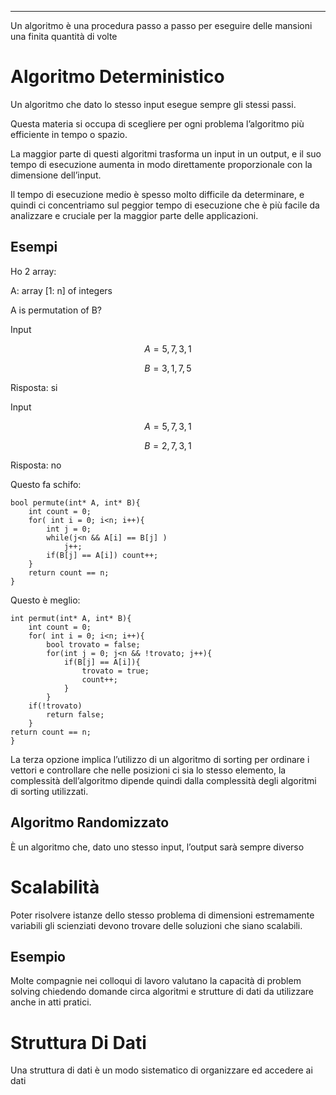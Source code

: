 ----

Un algoritmo è una procedura passo a passo per eseguire delle mansioni una finita quantità di volte

# Algoritmo Deterministico

Un algoritmo che dato lo stesso input esegue sempre gli stessi passi.

Questa materia si occupa di scegliere per ogni problema l’algoritmo più efficiente in tempo o spazio.

La maggior parte di questi algoritmi trasforma un input in un output, e il suo tempo di esecuzione aumenta in modo direttamente proporzionale con la dimensione dell’input.

Il tempo di esecuzione medio è spesso molto difficile da determinare, e quindi ci concentriamo sul peggior tempo di esecuzione che è più facile da analizzare e cruciale per la maggior parte delle applicazioni.

## Esempi

Ho 2 array:

A: array [1: n] of integers

A is permutation of B?

Input

$$A = 5, 7, 3, 1$$

$$B = 3, 1, 7, 5$$

Risposta: si

Input

$$A = 5, 7, 3, 1$$

$$B = 2, 7, 3, 1$$

Risposta: no

Questo fa schifo:

	bool permute(int* A, int* B){
		int count = 0;
		for( int i = 0; i<n; i++){
			int j = 0;
			while(j<n && A[i] == B[j] )
				j++;
			if(B[j] == A[i]) count++;
		}
		return count == n;
	}

Questo è meglio:

	int permut(int* A, int* B){
		int count = 0;
		for( int i = 0; i<n; i++){
			bool trovato = false;
			for(int j = 0; j<n && !trovato; j++){
				if(B[j] == A[i]){
					trovato = true;
					count++;
				}
			}
		if(!trovato)
			return false;
		}
	return count == n;
	}

La terza opzione implica l’utilizzo di un algoritmo di sorting per ordinare i vettori e controllare che nelle posizioni ci sia lo stesso elemento, la complessità dell’algoritmo dipende quindi dalla complessità degli algoritmi di sorting utilizzati.

## Algoritmo Randomizzato

È un algoritmo che, dato uno stesso input, l’output sarà sempre diverso

# Scalabilità

Poter risolvere istanze dello stesso problema di dimensioni estremamente variabili gli scienziati devono trovare delle soluzioni che siano scalabili.

## Esempio

Molte compagnie nei colloqui di lavoro valutano la capacità di problem solving chiedendo domande circa algoritmi e strutture di dati da utilizzare anche in atti pratici.

# Struttura Di Dati

Una struttura di dati è un modo sistematico di organizzare ed accedere ai dati
